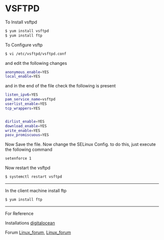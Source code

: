 # VSFTPD
To Install vsftpd
 ```sh
 $ yum install vsftpd
 $ yum install ftp 
 ```
 To Configure vsftp
 ```sh
 $ vi /etc/vsftpd/vsftpd.conf
 ```
 and edit the following changes
 
 ```sh
 anonymous_enable=YES
 local_enable=YES
 ```
 and in the end of the file check the following is present
 
 ```sh
listen_ipv6=YES
pam_service_name=vsftpd
userlist_enable=YES
tcp_wrappers=YES


dirlist_enable=YES
download_enable=YES
write_enable=YES
pasv_promiscuous=YES

 ```
 Now Save the file. 
 Now change the SELinux Config. to do this, just execute the following command
 ```sh
 setenforce 1
 ```
 Now restart the vsftpd
 ```sh
 $ systemctl restart vsftpd
 ```
 --------------
 In the client machine install ftp
```sh
$ yum install ftp
```
---------------
For Reference


Installations [digitalocean](https://www.digitalocean.com/community/tutorials/how-to-set-up-vsftpd-on-centos-6--2)


Forum [Linux_forum](https://www.linuxquestions.org/questions/linux-newbie-8/vsftpd-problem-with-425-security-bad-ip-connecting-120158/), [Linux_forum](https://serverfault.com/questions/300782/ftp-not-showing-files-or-directories)

 
